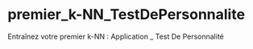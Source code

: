 # premier_k-NN_TestDePersonnalite
Entraînez votre premier k-NN : Application _ Test De Personnalité
